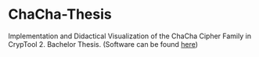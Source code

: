 # ChaCha-Thesis
Implementation and Didactical Visualization of the ChaCha Cipher Family in CrypTool 2. Bachelor Thesis. (Software can be found [here](https://github.com/ekzyis/ChaCha-CT2))
